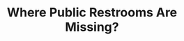 ---
title: "Where Public Restrooms Are Missing?"
excerpt: "Identifying Service Gaps through Spatial Analysis and Predictive Modeling."
image: /images/ResearchWorks/Public_Restroom.png  
redirect: https://storymaps.arcgis.com/stories/416c5f5969eb49fea7e8400ea8b01f6c
collection: research
---